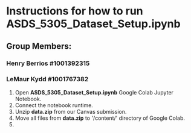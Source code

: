 # Instructions for how to run ASDS_5305_Dataset_Setup.ipynb
## Group Members:
### Henry Berrios #1001392315
### LeMaur Kydd #1001767382

1. Open **ASDS_5305_Dataset_Setup.ipynb** Google Colab Jupyter Notebook.
2. Connect the notebook runtime.
3. Unzip **data.zip** from our Canvas submission.
4. Move all files from **data.zip** to '/content/' directory of Google Colab.
5. 
